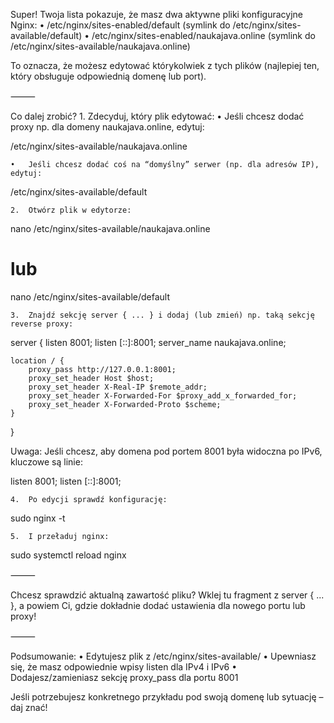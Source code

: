 Super! Twoja lista pokazuje, że masz dwa aktywne pliki konfiguracyjne Nginx:
	•	/etc/nginx/sites-enabled/default  (symlink do /etc/nginx/sites-available/default)
	•	/etc/nginx/sites-enabled/naukajava.online  (symlink do /etc/nginx/sites-available/naukajava.online)

To oznacza, że możesz edytować którykolwiek z tych plików (najlepiej ten, który obsługuje odpowiednią domenę lub port).

⸻

Co dalej zrobić?
	1.	Zdecyduj, który plik edytować:
	•	Jeśli chcesz dodać proxy np. dla domeny naukajava.online, edytuj:

/etc/nginx/sites-available/naukajava.online


	•	Jeśli chcesz dodać coś na “domyślny” serwer (np. dla adresów IP), edytuj:

/etc/nginx/sites-available/default


	2.	Otwórz plik w edytorze:

nano /etc/nginx/sites-available/naukajava.online
# lub
nano /etc/nginx/sites-available/default


	3.	Znajdź sekcję server { ... } i dodaj (lub zmień) np. taką sekcję reverse proxy:

server {
    listen 8001;
    listen [::]:8001;
    server_name naukajava.online;

    location / {
        proxy_pass http://127.0.0.1:8001;
        proxy_set_header Host $host;
        proxy_set_header X-Real-IP $remote_addr;
        proxy_set_header X-Forwarded-For $proxy_add_x_forwarded_for;
        proxy_set_header X-Forwarded-Proto $scheme;
    }
}

Uwaga:
Jeśli chcesz, aby domena pod portem 8001 była widoczna po IPv6, kluczowe są linie:

listen 8001;
listen [::]:8001;


	4.	Po edycji sprawdź konfigurację:

sudo nginx -t


	5.	I przeładuj nginx:

sudo systemctl reload nginx



⸻

Chcesz sprawdzić aktualną zawartość pliku?
Wklej tu fragment z server { ... }, a powiem Ci, gdzie dokładnie dodać ustawienia dla nowego portu lub proxy!

⸻

Podsumowanie:
	•	Edytujesz plik z /etc/nginx/sites-available/
	•	Upewniasz się, że masz odpowiednie wpisy listen dla IPv4 i IPv6
	•	Dodajesz/zamieniasz sekcję proxy_pass dla portu 8001

Jeśli potrzebujesz konkretnego przykładu pod swoją domenę lub sytuację – daj znać!